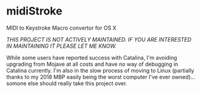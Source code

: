 # midiStroke
MIDI to Keystroke Macro convertor for OS X

*THIS PROJECT IS NOT ACTIVELY MAINTAINED. IF YOU ARE INTERESTED IN MAINTAINING IT PLEASE LET ME KNOW.*

While some users have reported success with Catalina, I'm avoiding upgrading from Mojave at all costs and have no way of debugging in Catalina currently. I'm also in the slow process of moving to Linux (partially thanks to my 2018 MBP easily being the worst computer I've ever owned)... somone else should really take this project over.
